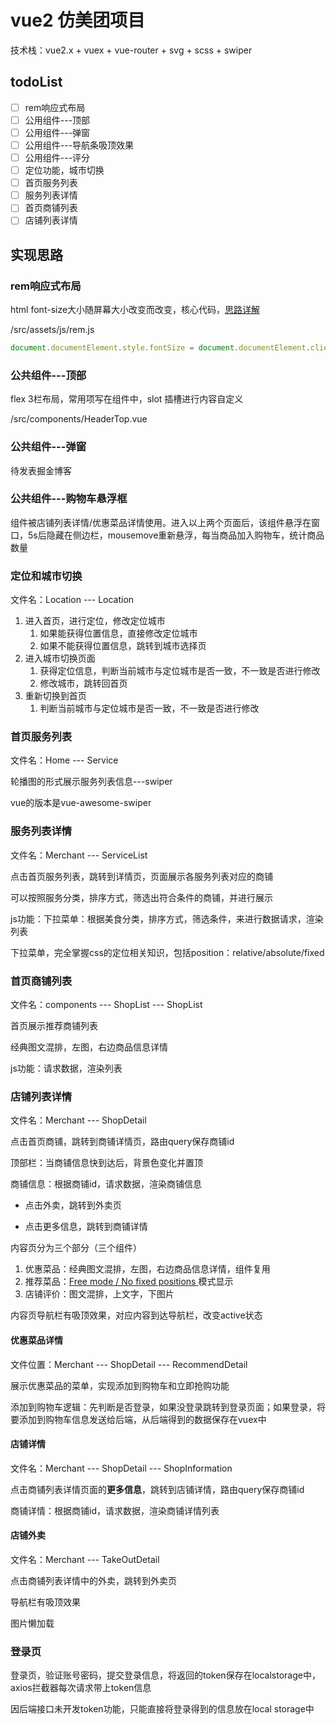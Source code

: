 # vue2 仿美团项目

技术栈：vue2.x + vuex + vue-router + svg + scss + swiper

## todoList

- [ ] rem响应式布局
- [ ] 公用组件---顶部
- [ ] 公用组件---弹窗
- [ ] 公用组件---导航条吸顶效果
- [ ] 公用组件---评分
- [ ] 定位功能，城市切换
- [ ] 首页服务列表
- [ ] 服务列表详情
- [ ] 首页商铺列表
- [ ] 店铺列表详情

## 实现思路

### rem响应式布局

html font-size大小随屏幕大小改变而改变，核心代码，[思路详解](https://juejin.cn/post/6844903671143088136)

/src/assets/js/rem.js

```js
document.documentElement.style.fontSize = document.documentElement.clientWidth / 720 + 'px'
```



### 公共组件---顶部

flex 3栏布局，常用项写在组件中，slot 插槽进行内容自定义

/src/components/HeaderTop.vue



### 公共组件---弹窗

待发表掘金博客



### 公共组件---购物车悬浮框

组件被店铺列表详情/优惠菜品详情使用。进入以上两个页面后，该组件悬浮在窗口，5s后隐藏在侧边栏，mousemove重新悬浮，每当商品加入购物车，统计商品数量



### 定位和城市切换

文件名：Location --- Location

1. 进入首页，进行定位，修改定位城市
   1. 如果能获得位置信息，直接修改定位城市
   2. 如果不能获得位置信息，跳转到城市选择页
2. 进入城市切换页面
   1. 获得定位信息，判断当前城市与定位城市是否一致，不一致是否进行修改
   2. 修改城市，跳转回首页
3. 重新切换到首页
   1. 判断当前城市与定位城市是否一致，不一致是否进行修改



### 首页服务列表

文件名：Home --- Service

轮播图的形式展示服务列表信息---swiper

vue的版本是vue-awesome-swiper



### 服务列表详情

文件名：Merchant --- ServiceList

点击首页服务列表，跳转到详情页，页面展示各服务列表对应的商铺

可以按照服务分类，排序方式，筛选出符合条件的商铺，并进行展示

js功能：下拉菜单：根据美食分类，排序方式，筛选条件，来进行数据请求，渲染列表

下拉菜单，完全掌握css的定位相关知识，包括position：relative/absolute/fixed



### 首页商铺列表

文件名：components --- ShopList --- ShopList

首页展示推荐商铺列表

经典图文混排，左图，右边商品信息详情

js功能：请求数据，渲染列表



### 店铺列表详情

文件名：Merchant --- ShopDetail

点击首页商铺，跳转到商铺详情页，路由query保存商铺id

顶部栏：当商铺信息快到达后，背景色变化并置顶

商铺信息：根据商铺id，请求数据，渲染商铺信息

- 点击外卖，跳转到外卖页

- 点击更多信息，跳转到商铺详情

内容页分为三个部分（三个组件）

1. 优惠菜品：经典图文混排，左图，右边商品信息详情，组件复用
2. 推荐菜品：[Free mode / No fixed positions ](https://github.com/surmon-china/surmon-china.github.io/tree/source/projects/vue-awesome-swiper/examples/15-freemode.vue)模式显示
3. 店铺评价：图文混排，上文字，下图片

内容页导航栏有吸顶效果，对应内容到达导航栏，改变active状态



#### 优惠菜品详情

文件位置：Merchant --- ShopDetail --- RecommendDetail

展示优惠菜品的菜单，实现添加到购物车和立即抢购功能

添加到购物车逻辑：先判断是否登录，如果没登录跳转到登录页面；如果登录，将要添加到购物车信息发送给后端，从后端得到的数据保存在vuex中



#### 店铺详情

文件名：Merchant --- ShopDetail --- ShopInformation

点击商铺列表详情页面的**更多信息**，跳转到店铺详情，路由query保存商铺id

商铺详情：根据商铺id，请求数据，渲染商铺详情列表



#### 店铺外卖

文件名：Merchant --- TakeOutDetail

点击商铺列表详情中的外卖，跳转到外卖页

导航栏有吸顶效果

图片懒加载



### 登录页

登录页，验证账号密码，提交登录信息，将返回的token保存在localstorage中，axios拦截器每次请求带上token信息

因后端接口未开发token功能，只能直接将登录得到的信息放在local storage中